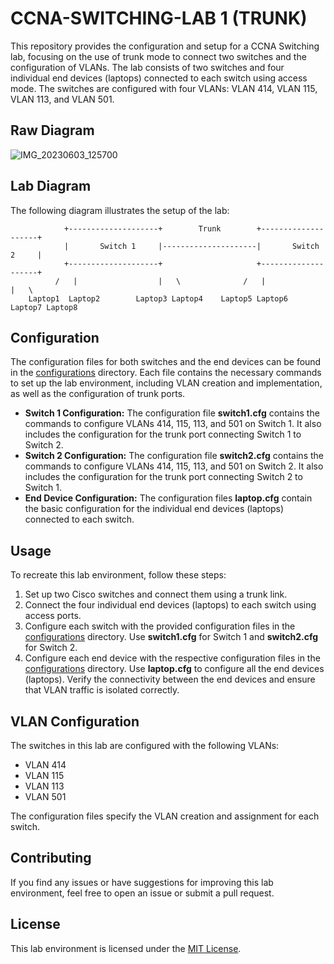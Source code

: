 # CCNA-SWITCHING-LAB 1 (TRUNK)
This repository provides the configuration and setup for a CCNA Switching lab, focusing on the use of trunk mode to connect two switches and the configuration of VLANs. The lab consists of two switches and four individual end devices (laptops) connected to each switch using access mode. The switches are configured with four VLANs: VLAN 414, VLAN 115, VLAN 113, and VLAN 501.
## Raw Diagram
![IMG_20230603_125700](https://github.com/ashishsjaiswal/CCNA-Switching/assets/75754028/56165059-fbe8-44bb-b777-8711db119492)

## Lab Diagram
The following diagram illustrates the setup of the lab:


                +--------------------+        Trunk        +--------------------+
                |       Switch 1     |---------------------|       Switch 2     |  
                +--------------------+                     +--------------------+
              /   |                  |   \              /   |                  |   \
        Laptop1  Laptop2        Laptop3 Laptop4    Laptop5 Laptop6         Laptop7 Laptop8

## Configuration
The configuration files for both switches and the end devices can be found in the [configurations](https://github.com/ashishsjaiswal/CCNA-Switching/tree/3e1135e130db24dd16630cab152173455a9ed3e4/CCNA-SWITCHING-LAB%201%20(TRUNK)/configurations) directory. Each file contains the necessary commands to set up the lab environment, including VLAN creation and implementation, as well as the configuration of trunk ports.

- **Switch 1 Configuration:** The configuration file **switch1.cfg** contains the commands to configure VLANs 414, 115, 113, and 501 on Switch 1. It also includes the configuration for the trunk port connecting Switch 1 to Switch 2.
- **Switch 2 Configuration:** The configuration file **switch2.cfg** contains the commands to configure VLANs 414, 115, 113, and 501 on Switch 2. It also includes the configuration for the trunk port connecting Switch 2 to Switch 1.
- **End Device Configuration:** The configuration files **laptop.cfg** contain the basic configuration for the individual end devices (laptops) connected to each switch.

## Usage
To recreate this lab environment, follow these steps:
1. Set up two Cisco switches and connect them using a trunk link.
2. Connect the four individual end devices (laptops) to each switch using access ports.
3. Configure each switch with the provided configuration files in the [configurations](https://github.com/matiassingers/awesome-readme) directory. Use **switch1.cfg** for Switch 1 and **switch2.cfg** for Switch 2.
4. Configure each end device with the respective configuration files in the [configurations](https://github.com/matiassingers/awesome-readme) directory. Use **laptop.cfg** to configure all the end devices (laptops). Verify the connectivity between the end devices and ensure that VLAN traffic is isolated correctly.

## VLAN Configuration
The switches in this lab are configured with the following VLANs:
- VLAN 414
- VLAN 115
- VLAN 113
- VLAN 501

The configuration files specify the VLAN creation and assignment for each switch.

<!--- ## Troubleshooting -->

<!--- If you encounter any issues while setting up or running the lab, refer to the troubleshooting directory. It contains common problems and their possible solutions. -->

## Contributing
If you find any issues or have suggestions for improving this lab environment, feel free to open an issue or submit a pull request.

## License
This lab environment is licensed under the [MIT License](https://github.com/matiassingers/awesome-readme).
